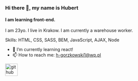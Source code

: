 ### Hi there 👋, my name is Hubert
#### I am learning front-end.
I am 23yo. I live in Krakow. I am currently a warehouse worker.

Skills: HTML, CSS, SASS, BEM, JavaScript, AJAX, Node

- 🌱 I’m currently learning react! 
- 📫 How to reach me: h-gorzkowski1@wp.pl 


[<img src='https://cdn.jsdelivr.net/npm/simple-icons@3.0.1/icons/github.svg' alt='github' height='40'>](https://github.com/hubertGorzkowski)  

